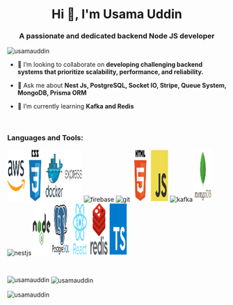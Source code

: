 <h1 align="center">Hi 👋, I'm Usama Uddin</h1>
<h3 align="center">A passionate and dedicated backend Node JS developer</h3>

<p align="left"> <img src="https://komarev.com/ghpvc/?username=usamauddin&label=Profile%20views&color=0e75b6&style=flat" alt="usamauddin" /> </p>

- 👯 I’m looking to collaborate on **developing challenging backend systems that prioritize scalability, performance, and reliability.**

- 💬 Ask me about **Nest Js, PostgreSQL, Socket IO, Stripe, Queue System, MongoDB, Prisma ORM**
  
- 🌱 I’m currently learning **Kafka and Redis**

<br>
<h3>Languages and Tools:</h3>
<p align="left">
  <img src="https://raw.githubusercontent.com/devicons/devicon/master/icons/amazonwebservices/amazonwebservices-original-wordmark.svg" alt="aws" width="40" height="120" />
  <img src="https://raw.githubusercontent.com/devicons/devicon/master/icons/css3/css3-original-wordmark.svg" alt="css3" width="40" height="120" padding-left: "50px" />
  <img src="https://raw.githubusercontent.com/devicons/devicon/master/icons/docker/docker-original-wordmark.svg" alt="docker" width="40" height="120" padding-left: "50px"  />
  <img src="https://raw.githubusercontent.com/devicons/devicon/master/icons/express/express-original-wordmark.svg" alt="express" width="40" height="120" padding-left: "50px"  />
  <img src="https://www.vectorlogo.zone/logos/firebase/firebase-icon.svg" alt="firebase" width="40" height="120" padding-left: "50px"  />
  <img src="https://www.vectorlogo.zone/logos/git-scm/git-scm-icon.svg" alt="git" width="40" height="120" padding-left: "50px"  />
  <img src="https://raw.githubusercontent.com/devicons/devicon/master/icons/html5/html5-original-wordmark.svg" alt="html5" width="40" height="120" padding-left: "50px"  />
  <img src="https://raw.githubusercontent.com/devicons/devicon/master/icons/javascript/javascript-original.svg" alt="javascript" width="40" height="120" padding-left: "50px"  />
  <img src="https://www.vectorlogo.zone/logos/apache_kafka/apache_kafka-icon.svg" alt="kafka" width="40" height="120" padding-left: "50px"  />
  <img src="https://raw.githubusercontent.com/devicons/devicon/master/icons/mongodb/mongodb-original-wordmark.svg" alt="mongodb" width="40" height="120" padding-left: "50px"  />
  <img src="https://res.cloudinary.com/dqhylmpvk/image/upload/v1723925265/nestjs_logo_icon_169927_tdvi6m.svg" alt="nestjs" width="100" height="120" padding-left: "50px"  />
  <img src="https://raw.githubusercontent.com/devicons/devicon/master/icons/nodejs/nodejs-original-wordmark.svg" alt="nodejs" width="40" height="120" padding-left: "50px"  />
  <img src="https://raw.githubusercontent.com/devicons/devicon/master/icons/postgresql/postgresql-original-wordmark.svg" alt="postgresql" width="40" height="120" padding-left: "50px"  />
  <img src="https://raw.githubusercontent.com/devicons/devicon/master/icons/react/react-original-wordmark.svg" alt="react" width="40" height="120" padding-left: "50px"  />
  <img src="https://raw.githubusercontent.com/devicons/devicon/master/icons/redis/redis-original-wordmark.svg" alt="redis" width="40" height="120" padding-left: "50px"  />
  <img src="https://raw.githubusercontent.com/devicons/devicon/master/icons/typescript/typescript-original.svg" alt="typescript" width="40" height="120" padding-left: "50px"   />
</p>
<br>

<p><img align="left" src="https://github-readme-stats.vercel.app/api/top-langs?username=usamauddin&show_icons=true&locale=en&layout=compact" alt="usamauddin" /></p>

<p>&nbsp;<img align="center" src="https://github-readme-stats.vercel.app/api?username=usamauddin&show_icons=true&locale=en" alt="usamauddin" /></p>

<p><img align="center" src="https://github-readme-streak-stats.herokuapp.com/?user=usamauddin&" alt="usamauddin" /></p>
